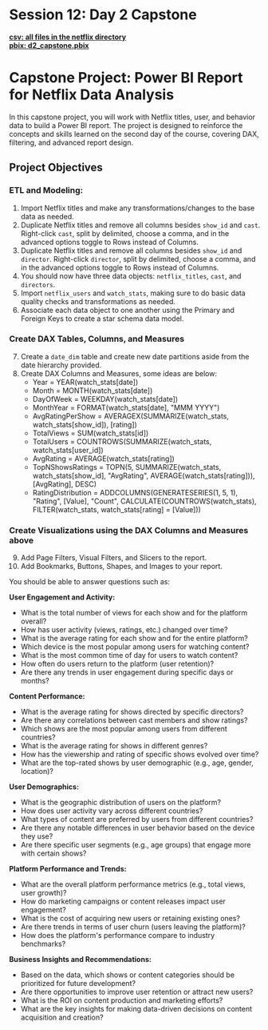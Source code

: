 # Session 12: Day 2 Capstone

[**csv: all files in the netflix directory**](https://github.com/dave-melillo/advanced_powerbi/tree/main/data/netflix)</br>
[**pbix: d2_capstone.pbix**](https://github.com/dave-melillo/advanced_powerbi/blob/main/pbix_files/d2_capstone.pbix)</br>

# Capstone Project: Power BI Report for Netflix Data Analysis

In this capstone project, you will work with Netflix titles, user, and behavior data to build a Power BI report. The project is designed to reinforce the concepts and skills learned on the second day of the course, covering DAX, filtering, and advanced report design.

## Project Objectives

### ETL and Modeling:

1. Import Netflix titles and make any transformations/changes to the base data as needed.
2. Duplicate Netflix titles and remove all columns besides `show_id` and `cast`. Right-click `cast`, split by delimited, choose a comma, and in the advanced options toggle to Rows instead of Columns.
3. Duplicate Netflix titles and remove all columns besides `show_id` and `director`. Right-click `director`, split by delimited, choose a comma, and in the advanced options toggle to Rows instead of Columns.
4. You should now have three data objects: `netflix_titles`, `cast`, and `directors`.
5. Import `netflix_users` and `watch_stats`, making sure to do basic data quality checks and transformations as needed.
6. Associate each data object to one another using the Primary and Foreign Keys to create a star schema data model.

### Create DAX Tables, Columns, and Measures

7. Create a `date_dim` table and create new date partitions aside from the date hierarchy provided.
8. Create DAX Columns and Measures, some ideas are below:
   - Year = YEAR(watch_stats[date])
   - Month = MONTH(watch_stats[date])
   - DayOfWeek = WEEKDAY(watch_stats[date])
   - MonthYear = FORMAT(watch_stats[date], "MMM YYYY")
   - AvgRatingPerShow = AVERAGEX(SUMMARIZE(watch_stats, watch_stats[show_id]), [rating])
   - TotalViews = SUM(watch_stats[id])
   - TotalUsers = COUNTROWS(SUMMARIZE(watch_stats, watch_stats[user_id])
   - AvgRating = AVERAGE(watch_stats[rating])
   - TopNShowsRatings = TOPN(5, SUMMARIZE(watch_stats, watch_stats[show_id], "AvgRating", AVERAGE(watch_stats[rating])), [AvgRating], DESC)
   - RatingDistribution = ADDCOLUMNS(GENERATESERIES(1, 5, 1), "Rating", [Value], "Count", CALCULATE(COUNTROWS(watch_stats), FILTER(watch_stats, watch_stats[rating] = [Value]))
  
### Create Visualizations using the DAX Columns and Measures above

9. Add Page Filters, Visual Filters, and Slicers to the report.
10. Add Bookmarks, Buttons, Shapes, and Images to your report.

You should be able to answer questions such as:

**User Engagement and Activity:**

- What is the total number of views for each show and for the platform overall?
- How has user activity (views, ratings, etc.) changed over time?
- What is the average rating for each show and for the entire platform?
- Which device is the most popular among users for watching content?
- What is the most common time of day for users to watch content?
- How often do users return to the platform (user retention)?
- Are there any trends in user engagement during specific days or months?

**Content Performance:**

- What is the average rating for shows directed by specific directors?
- Are there any correlations between cast members and show ratings?
- Which shows are the most popular among users from different countries?
- What is the average rating for shows in different genres?
- How has the viewership and rating of specific shows evolved over time?
- What are the top-rated shows by user demographic (e.g., age, gender, location)?

**User Demographics:**

- What is the geographic distribution of users on the platform?
- How does user activity vary across different countries?
- What types of content are preferred by users from different countries?
- Are there any notable differences in user behavior based on the device they use?
- Are there specific user segments (e.g., age groups) that engage more with certain shows?

**Platform Performance and Trends:**

- What are the overall platform performance metrics (e.g., total views, user growth)?
- How do marketing campaigns or content releases impact user engagement?
- What is the cost of acquiring new users or retaining existing ones?
- Are there trends in terms of user churn (users leaving the platform)?
- How does the platform's performance compare to industry benchmarks?

**Business Insights and Recommendations:**

- Based on the data, which shows or content categories should be prioritized for future development?
- Are there opportunities to improve user retention or attract new users?
- What is the ROI on content production and marketing efforts?
- What are the key insights for making data-driven decisions on content acquisition and creation?

